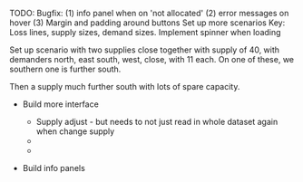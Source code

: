 TODO:
Bugfix:  (1) info panel when on 'not allocated' (2) error messages on hover (3) Margin and padding around buttons
Set up more scenarios
Key:  Loss lines, supply sizes, demand sizes.
Implement spinner when loading



Set up scenario with two supplies close together with supply of 40, with demanders north, east south, west, close, with 11 each.  On one of these, we southern one is further south.


Then a supply much further south with lots of spare capacity.

* Build more interface
	* Supply adjust - but needs to not just read in whole dataset again when change supply
	*  
	* 



* Build info panels 

